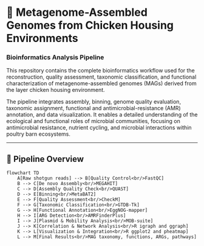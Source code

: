 # 🧬 Metagenome-Assembled Genomes from Chicken Housing Environments
### Bioinformatics Analysis Pipeline

This repository contains the complete bioinformatics workflow used for the reconstruction, quality assessment, taxonomic classification, and functional characterization of metagenome-assembled genomes (MAGs) derived from the layer chicken housing environment.

The pipeline integrates assembly, binning, genome quality evaluation, taxonomic assignment, functional and antimicrobial-resistance (AMR) annotation, and data visualization. It enables a detailed understanding of the ecological and functional roles of microbial communities, focusing on antimicrobial resistance, nutrient cycling, and microbial interactions within poultry barn ecosystems.

---

## 🧩 Pipeline Overview

```mermaid
flowchart TD
    A[Raw shotgun reads] --> B[Quality Control<br/>FastQC]
    B --> C[De novo Assembly<br/>MEGAHIT]
    C --> D[Assembly Quality Check<br/>QUAST]
    D --> E[Binning<br/>MetaBAT2]
    E --> F[Quality Assessment<br/>CheckM]
    F --> G[Taxonomic Classification<br/>GTDB-Tk]
    G --> H[Functional Annotation<br/>EggNOG-mapper]
    H --> I[ARG Detection<br/>AMRFinderPlus]
    I --> J[Plasmid & Mobility Analysis<br/>MOB-suite]
    J --> K[Correlation & Network Analysis<br/>R igraph and ggraph]
    K --> L[Visualization & Integration<br/>R ggplot2 and pheatmap]
    L --> M[Final Results<br/>MAG taxonomy, functions, ARGs, pathways]

